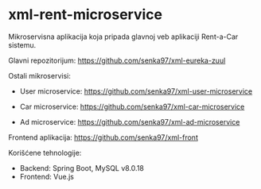 # xml-rent-microservice

Mikroservisna aplikacija koja pripada glavnoj veb aplikaciji Rent-a-Car sistemu.

Glavni repozitorijum: https://github.com/senka97/xml-eureka-zuul

Ostali mikroservisi:

  - User microservice:
  https://github.com/senka97/xml-user-microservice

  - Car microservice:
  https://github.com/senka97/xml-car-microservice
  
  - Ad microservice:
  https://github.com/senka97/xml-ad-microservice

Frontend aplikacija: https://github.com/senka97/xml-front

Korišćene tehnologije:

 - Backend: Spring Boot, MySQL v8.0.18
 - Frontend: Vue.js
